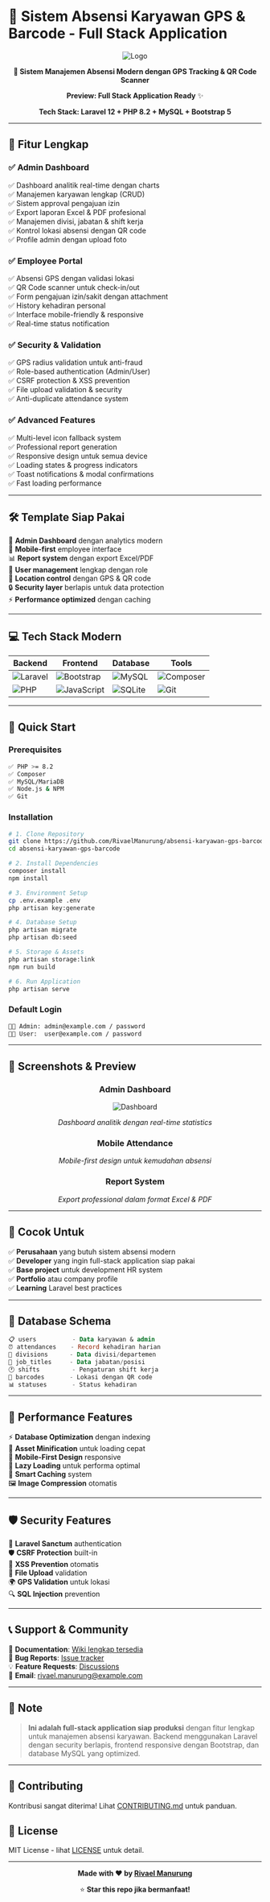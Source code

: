 # 🏢 Sistem Absensi Karyawan GPS & Barcode - Full Stack Application

<div align="center">
  
![Logo](public/assets/Logo.png)

**🚀 Sistem Manajemen Absensi Modern dengan GPS Tracking & QR Code Scanner**

**Preview: Full Stack Application Ready** ✨

**Tech Stack: Laravel 12 + PHP 8.2 + MySQL + Bootstrap 5**

</div>

---

## 🎯 **Fitur Lengkap**

### ✅ **Admin Dashboard**
✅ Dashboard analitik real-time dengan charts  
✅ Manajemen karyawan lengkap (CRUD)  
✅ Sistem approval pengajuan izin  
✅ Export laporan Excel & PDF profesional  
✅ Manajemen divisi, jabatan & shift kerja  
✅ Kontrol lokasi absensi dengan QR code  
✅ Profile admin dengan upload foto  

### ✅ **Employee Portal**
✅ Absensi GPS dengan validasi lokasi  
✅ QR Code scanner untuk check-in/out  
✅ Form pengajuan izin/sakit dengan attachment  
✅ History kehadiran personal  
✅ Interface mobile-friendly & responsive  
✅ Real-time status notification  

### ✅ **Security & Validation**
✅ GPS radius validation untuk anti-fraud  
✅ Role-based authentication (Admin/User)  
✅ CSRF protection & XSS prevention  
✅ File upload validation & security  
✅ Anti-duplicate attendance system  

### ✅ **Advanced Features**
✅ Multi-level icon fallback system  
✅ Professional report generation  
✅ Responsive design untuk semua device  
✅ Loading states & progress indicators  
✅ Toast notifications & modal confirmations  
✅ Fast loading performance  

---

## 🛠️ **Template Siap Pakai**

🎨 **Admin Dashboard** dengan analytics modern  
📱 **Mobile-first** employee interface  
📊 **Report system** dengan export Excel/PDF  
👥 **User management** lengkap dengan role  
📍 **Location control** dengan GPS & QR code  
🔒 **Security layer** berlapis untuk data protection  
⚡ **Performance optimized** dengan caching  

---

## 💻 **Tech Stack Modern**

<div align="center">

| Backend | Frontend | Database | Tools |
|---------|----------|----------|-------|
| ![Laravel](https://img.shields.io/badge/Laravel-12.x-FF2D20?style=for-the-badge&logo=laravel&logoColor=white) | ![Bootstrap](https://img.shields.io/badge/Bootstrap-5.3-7952B3?style=for-the-badge&logo=bootstrap&logoColor=white) | ![MySQL](https://img.shields.io/badge/MySQL-8.0-4479A1?style=for-the-badge&logo=mysql&logoColor=white) | ![Composer](https://img.shields.io/badge/Composer-885630?style=for-the-badge&logo=composer&logoColor=white) |
| ![PHP](https://img.shields.io/badge/PHP-8.2-777BB4?style=for-the-badge&logo=php&logoColor=white) | ![JavaScript](https://img.shields.io/badge/JavaScript-ES6-F7DF1E?style=for-the-badge&logo=javascript&logoColor=black) | ![SQLite](https://img.shields.io/badge/SQLite-003B57?style=for-the-badge&logo=sqlite&logoColor=white) | ![Git](https://img.shields.io/badge/Git-F05032?style=for-the-badge&logo=git&logoColor=white) |

</div>

---

## 🚀 **Quick Start**

### **Prerequisites**
```bash
✅ PHP >= 8.2
✅ Composer
✅ MySQL/MariaDB  
✅ Node.js & NPM
✅ Git
```

### **Installation**
```bash
# 1. Clone Repository
git clone https://github.com/RivaelManurung/absensi-karyawan-gps-barcode.git
cd absensi-karyawan-gps-barcode

# 2. Install Dependencies
composer install
npm install

# 3. Environment Setup
cp .env.example .env
php artisan key:generate

# 4. Database Setup
php artisan migrate
php artisan db:seed

# 5. Storage & Assets
php artisan storage:link
npm run build

# 6. Run Application
php artisan serve
```

### **Default Login**
```bash
👨‍💼 Admin: admin@example.com / password
👨‍💻 User:  user@example.com / password
```

---

## 📱 **Screenshots & Preview**

<div align="center">

### **Admin Dashboard**
![Dashboard](public/assets/dashboard.png)

*Dashboard analitik dengan real-time statistics*

### **Mobile Attendance**
*Mobile-first design untuk kemudahan absensi*

### **Report System**
*Export professional dalam format Excel & PDF*

</div>

---

## 🎯 **Cocok Untuk**

✅ **Perusahaan** yang butuh sistem absensi modern  
✅ **Developer** yang ingin full-stack application siap pakai  
✅ **Base project** untuk development HR system  
✅ **Portfolio** atau company profile  
✅ **Learning** Laravel best practices  

---

## 🔧 **Database Schema**

```sql
📋 users          - Data karyawan & admin
⏰ attendances    - Record kehadiran harian  
🏢 divisions      - Data divisi/departemen
💼 job_titles     - Data jabatan/posisi
🕐 shifts         - Pengaturan shift kerja
📍 barcodes       - Lokasi dengan QR code
📊 statuses       - Status kehadiran
```

---

## 🚀 **Performance Features**

⚡ **Database Optimization** dengan indexing  
🎨 **Asset Minification** untuk loading cepat  
📱 **Mobile-First Design** responsive  
🔄 **Lazy Loading** untuk performa optimal  
💾 **Smart Caching** system  
🖼️ **Image Compression** otomatis  

---

## 🛡️ **Security Features**

🔐 **Laravel Sanctum** authentication  
🛡️ **CSRF Protection** built-in  
🚫 **XSS Prevention** otomatis  
📂 **File Upload** validation  
🌍 **GPS Validation** untuk lokasi  
🔍 **SQL Injection** prevention  

---

## 📞 **Support & Community**

🔗 **Documentation**: [Wiki lengkap tersedia](https://github.com/RivaelManurung/absensi-karyawan-gps-barcode/wiki)  
🐛 **Bug Reports**: [Issue tracker](https://github.com/RivaelManurung/absensi-karyawan-gps-barcode/issues)  
💡 **Feature Requests**: [Discussions](https://github.com/RivaelManurung/absensi-karyawan-gps-barcode/discussions)  
📧 **Email**: rivael.manurung@example.com  

---

## 📝 **Note**

> **Ini adalah full-stack application siap produksi** dengan fitur lengkap untuk manajemen absensi karyawan. Backend menggunakan Laravel dengan security berlapis, frontend responsive dengan Bootstrap, dan database MySQL yang optimized.

---

## 🤝 **Contributing**

Kontribusi sangat diterima! Lihat [CONTRIBUTING.md](CONTRIBUTING.md) untuk panduan.

## 📄 **License**

MIT License - lihat [LICENSE](LICENSE) untuk detail.

---

<div align="center">

**Made with ❤️ by [Rivael Manurung](https://github.com/RivaelManurung)**

⭐ **Star this repo jika bermanfaat!**

</div>
